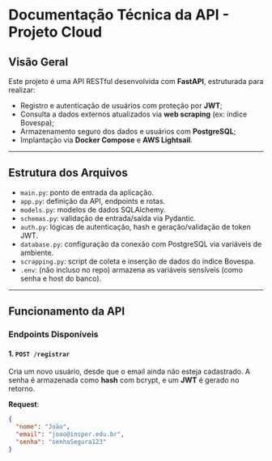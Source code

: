 # Documentação Técnica da API - Projeto Cloud

## Visão Geral

Este projeto é uma API RESTful desenvolvida com **FastAPI**, estruturada para realizar:

- Registro e autenticação de usuários com proteção por **JWT**;
- Consulta a dados externos atualizados via **web scraping** (ex: índice Bovespa);
- Armazenamento seguro dos dados e usuários com **PostgreSQL**;
- Implantação via **Docker Compose** e **AWS Lightsail**.

---

## Estrutura dos Arquivos

- `main.py`: ponto de entrada da aplicação.
- `app.py`: definição da API, endpoints e rotas.
- `models.py`: modelos de dados SQLAlchemy.
- `schemas.py`: validação de entrada/saída via Pydantic.
- `auth.py`: lógicas de autenticação, hash e geração/validação de token JWT.
- `database.py`: configuração da conexão com PostgreSQL via variáveis de ambiente.
- `scrapping.py`: script de coleta e inserção de dados do índice Bovespa.
- `.env`: (não incluso no repo) armazena as variáveis sensíveis (como senha e host do banco).

---

## Funcionamento da API

### Endpoints Disponíveis

#### 1. `POST /registrar`

Cria um novo usuário, desde que o email ainda não esteja cadastrado. A senha é armazenada como **hash** com bcrypt, e um **JWT** é gerado no retorno.

**Request**:

```json
{
  "nome": "João",
  "email": "joao@insper.edu.br",
  "senha": "senhaSegura123"
}
